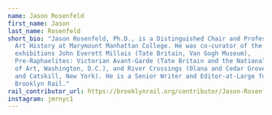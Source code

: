 ```yaml
---
name: Jason Rosenfeld
first_name: Jason
last_name: Rosenfeld
short_bio: "Jason Rosenfeld, Ph.D., is a Distinguished Chair and Professor of
  Art History at Marymount Manhattan College. He was co-curator of the
  exhibitions John Everett Millais (Tate Britain, Van Gogh Museum),
  Pre-Raphaelites: Victorian Avant-Garde (Tate Britain and the National Gallery
  of Art, Washington, D.C.), and River Crossings (Olana and Cedar Grove, Hudson
  and Catskill, New York). He is a Senior Writer and Editor-at-Large for the
  Brooklyn Rail."
rail_contributor_url: https://brooklynrail.org/contributor/Jason-Rosenfeld
instagram: jmrnyc1
---
```

